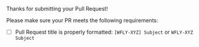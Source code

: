 Thanks for submitting your Pull Request!

Please make sure your PR meets the following requirements:
- [ ] Pull Request title is properly formatted: `[WFLY-XYZ] Subject` or `WFLY-XYZ Subject`
